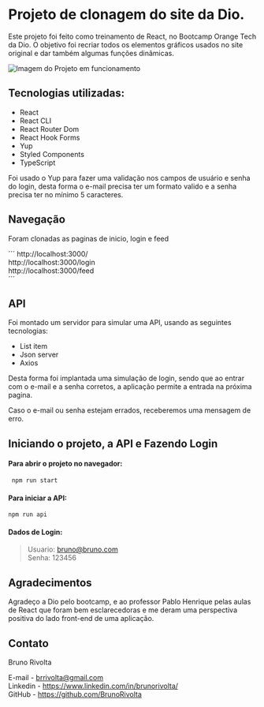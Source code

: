 # Projeto de clonagem do site da Dio.

Este projeto foi feito como treinamento de React, no Bootcamp Orange Tech da Dio.
O objetivo foi recriar todos os elementos gráficos usados no site original e dar também algumas funções dinâmicas.

![Imagem do Projeto em funcionamento](https://images2.imgbox.com/fe/d4/zsYcIBp2_o.gif)

## Tecnologias utilizadas:

 - React
 - React CLI
 - React Router Dom
 - React Hook Forms
 - Yup
 - Styled Components
 - TypeScript
 
Foi usado o Yup para fazer uma validação nos campos de usuário e senha do login, desta forma o e-mail precisa ter um formato valido e a senha precisa ter no mínimo 5 caracteres.

## Navegação

Foram clonadas as paginas de inicio, login e feed  

´´´
http://localhost:3000/  
http://localhost:3000/login  
http://localhost:3000/feed  
´´´

## API

Foi montado um servidor para simular uma API, usando as seguintes tecnologias:

 - List item
 - Json server
 - Axios
 
Desta forma foi implantada uma simulação de login, sendo que ao entrar com o e-mail e a senha corretos, a aplicação permite a entrada na próxima pagina.

Caso o e-mail ou senha estejam errados, receberemos uma mensagem de erro.

  
## Iniciando o projeto, a API e Fazendo Login

#### Para abrir o projeto no navegador:

```
 npm run start
```

#### Para iniciar a API:

```
npm run api
```

#### Dados de Login:

> Usuario: bruno@bruno.com  
> Senha: 123456  

## Agradecimentos

Agradeço a Dio pelo bootcamp, e ao professor Pablo Henrique pelas aulas de React que foram bem esclarecedoras e me deram uma perspectiva positiva do lado front-end de uma aplicação.

## Contato

Bruno Rivolta  

E-mail - brrivolta@gmail.com  
Linkedin - https://www.linkedin.com/in/brunorivolta/  
GitHub - https://github.com/BrunoRivolta  



